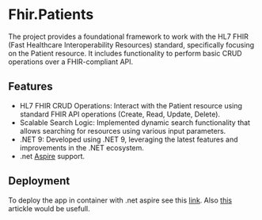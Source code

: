 # Fhir.Patients

The project provides a foundational framework to work with the HL7 FHIR (Fast Healthcare Interoperability Resources) standard, specifically focusing on the Patient resource. It includes functionality to perform basic CRUD operations over a FHIR-compliant API.

## Features

- HL7 FHIR CRUD Operations: Interact with the Patient resource using standard FHIR API operations (Create, Read, Update, Delete).
- Scalable Search Logic: Implemented dynamic search functionality that allows searching for resources using various input parameters.
- .NET 9: Developed using .NET 9, leveraging the latest features and improvements in the .NET ecosystem.
- .net [Aspire](https://learn.microsoft.com/en-us/dotnet/aspire/get-started/aspire-overview) support. 

## Deployment

To deploy the app in container with .net aspire see this [link](https://github.com/devkimchi/aspir8-from-scratch). Also [this](https://habr.com/ru/articles/820435/) artickle would be usefull.
